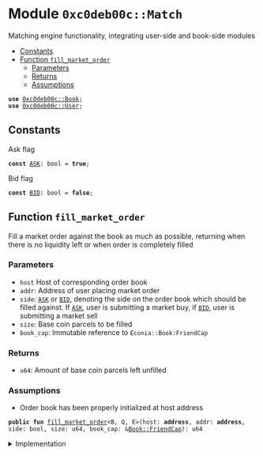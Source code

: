 
<a name="0xc0deb00c_Match"></a>

# Module `0xc0deb00c::Match`

Matching engine functionality, integrating user-side and book-side
modules


-  [Constants](#@Constants_0)
-  [Function `fill_market_order`](#0xc0deb00c_Match_fill_market_order)
    -  [Parameters](#@Parameters_1)
    -  [Returns](#@Returns_2)
    -  [Assumptions](#@Assumptions_3)


<pre><code><b>use</b> <a href="Book.md#0xc0deb00c_Book">0xc0deb00c::Book</a>;
<b>use</b> <a href="User.md#0xc0deb00c_User">0xc0deb00c::User</a>;
</code></pre>



<a name="@Constants_0"></a>

## Constants


<a name="0xc0deb00c_Match_ASK"></a>

Ask flag


<pre><code><b>const</b> <a href="Match.md#0xc0deb00c_Match_ASK">ASK</a>: bool = <b>true</b>;
</code></pre>



<a name="0xc0deb00c_Match_BID"></a>

Bid flag


<pre><code><b>const</b> <a href="Match.md#0xc0deb00c_Match_BID">BID</a>: bool = <b>false</b>;
</code></pre>



<a name="0xc0deb00c_Match_fill_market_order"></a>

## Function `fill_market_order`

Fill a market order against the book as much as possible,
returning when there is no liquidity left or when order is
completely filled


<a name="@Parameters_1"></a>

### Parameters

* <code>host</code> Host of corresponding order book
* <code>addr</code>: Address of user placing market order
* <code>side</code>: <code><a href="Match.md#0xc0deb00c_Match_ASK">ASK</a></code> or <code><a href="Match.md#0xc0deb00c_Match_BID">BID</a></code>, denoting the side on the order book
which should be filled against. If <code><a href="Match.md#0xc0deb00c_Match_ASK">ASK</a></code>, user is submitting
a market buy, if <code><a href="Match.md#0xc0deb00c_Match_BID">BID</a></code>, user is submitting a market sell
* <code>size</code>: Base coin parcels to be filled
* <code>book_cap</code>: Immutable reference to <code>Econia::Book:FriendCap</code>


<a name="@Returns_2"></a>

### Returns

* <code>u64</code>: Amount of base coin parcels left unfilled


<a name="@Assumptions_3"></a>

### Assumptions

* Order book has been properly initialized at host address


<pre><code><b>public</b> <b>fun</b> <a href="Match.md#0xc0deb00c_Match_fill_market_order">fill_market_order</a>&lt;B, Q, E&gt;(host: <b>address</b>, addr: <b>address</b>, side: bool, size: u64, book_cap: &<a href="Book.md#0xc0deb00c_Book_FriendCap">Book::FriendCap</a>): u64
</code></pre>



<details>
<summary>Implementation</summary>


<pre><code><b>public</b> <b>fun</b> <a href="Match.md#0xc0deb00c_Match_fill_market_order">fill_market_order</a>&lt;B, Q, E&gt;(
    host: <b>address</b>,
    addr: <b>address</b>,
    side: bool,
    size: u64,
    book_cap: &BookCap
): u64 {
    // Get number of positions on corresponding order book side
    <b>let</b> n_positions = <b>if</b> (side == <a href="Match.md#0xc0deb00c_Match_ASK">ASK</a>) n_asks&lt;B, Q, E&gt;(host, book_cap)
        <b>else</b> n_bids&lt;B, Q, E&gt;(host, book_cap);
    // Get scale factor of corresponding order book
    <b>let</b> scale_factor = scale_factor&lt;B, Q, E&gt;(host, book_cap);
    // Return full order size <b>if</b> no positions on book
    <b>if</b> (n_positions == 0) <b>return</b> size;
    // Initialize traversal, storing <a href="ID.md#0xc0deb00c_ID">ID</a> of target position, <b>address</b>
    // of user holding it, the parent field of corresponding tree
    // node, child index of corresponding node, amount filled, and
    // <b>if</b> an exact match between incoming order and target position
    <b>let</b> (target_id, target_addr, target_p_f, target_c_i, filled, exact) =
        init_traverse_fill&lt;B, Q, E&gt;(host, addr, side, size, book_cap);
    <b>loop</b> { // Begin traversal <b>loop</b>
        // Route funds between conterparties, <b>update</b> open orders
        process_fill&lt;B, Q, E&gt;(target_addr, addr, side, target_id, filled,
                              scale_factor, exact);
        size = size - filled; // Decrement size left <b>to</b> match
        // If incoming order unfilled and can traverse
        <b>if</b> (size &gt; 0 && n_positions &gt; 1) {
            // Traverse pop fill <b>to</b> next position
            (target_id, target_addr, target_p_f, target_c_i, filled, exact)
                = traverse_pop_fill&lt;B, Q, E&gt;(
                    host, addr, side, size, n_positions, target_id,
                    target_p_f, target_c_i, book_cap);
            // Decrement count of positions on book for given side
            n_positions = n_positions - 1;
        } <b>else</b> { // If should not continute iterated traverse fill
            // Determine <b>if</b> a partial target fill was made
            <b>let</b> partial_target_fill = (size == 0 && !exact);
            // If anything other than a partial target fill made
            <b>if</b> (!partial_target_fill) {
                // Cancel target position
                cancel_position&lt;B, Q, E&gt;(host, side, target_id, book_cap);
            };
            // Refresh the max bid/<b>min</b> ask <a href="ID.md#0xc0deb00c_ID">ID</a> for the order book
            // refresh_extreme_order_id&lt;B, Q, E&gt;(host, side, book_cap);
            <b>break</b> // Break out of iterated traversal <b>loop</b>
        };
    };
    size // Return unfilled size on market order
}
</code></pre>



</details>
